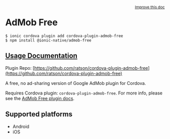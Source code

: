 <a style="float:right;font-size:12px;" href="http://github.com/ionic-team/ionic-native/edit/master/src/@ionic-native/plugins/admob-free/index.ts#L63">
  Improve this doc
</a>

# AdMob Free

```
$ ionic cordova plugin add cordova-plugin-admob-free
$ npm install @ionic-native/admob-free
```

## [Usage Documentation](https://ionicframework.com/docs/native/admob-free/)

Plugin Repo: [https://github.com/ratson/cordova-plugin-admob-free](https://github.com/ratson/cordova-plugin-admob-free)

A free, no ad-sharing version of Google AdMob plugin for Cordova.

Requires Cordova plugin: `cordova-plugin-admob-free`. For more info, please see the [AdMob Free plugin docs](https://github.com/ratson/cordova-plugin-admob-free).

## Supported platforms
- Android
- iOS




